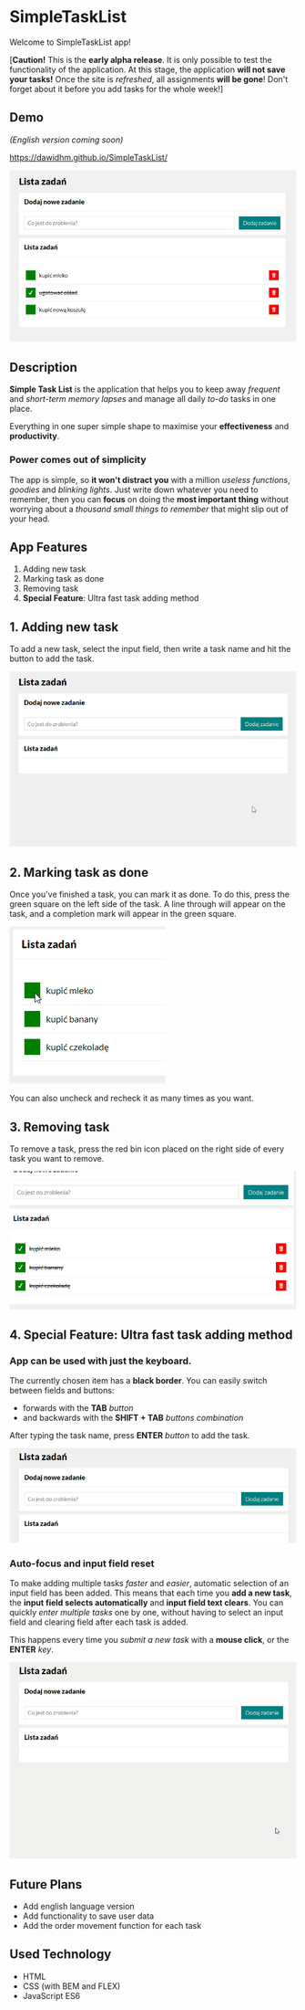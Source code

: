 # SimpleTaskList

Welcome to SimpleTaskList app!

[**Caution!** This is the **early alpha release**. It is only possible to test the functionality of the application. At this stage, the application **will not save your tasks!** Once the site is *refreshed*, all assignments **will be gone**! Don't forget about it before you add tasks for the whole week!]


## Demo

*(English version coming soon)*

https://dawidhm.github.io/SimpleTaskList/

![SimpleTaskList App Image](images/1-simpleTaskList.jpg)


## Description

**Simple Task List** is the application that helps you to keep away *frequent* and *short-term memory lapses* and manage all daily *to-do* tasks in one place.

Everything in one super simple shape to maximise your **effectiveness** and **productivity**.


### Power comes out of simplicity

The app is simple, so **it won't distract you** with a million *useless functions*, *goodies* and *blinking lights*. Just write down whatever you need to remember, then you can **focus** on doing the **most important thing** without worrying about a *thousand small things to remember* that might slip out of your head.


## App Features
1. Adding new task
1. Marking task as done
1. Removing task
1. **Special Feature**: Ultra fast task adding method

## 1. Adding new task

To add a new task, select the input field, then write a task name and hit the button to add the task.

![Adding new task gif](images/2-adding-new-task.gif)


## 2. Marking task as done

Once you've finished a task, you can mark it as done. To do this, press the green square on the left side of the task. A line through will appear on the task, and a completion mark will appear in the green square. 

![Marking task as done gif](images/3-marking-done-small.gif)

You can also uncheck and recheck it as many times as you want.


## 3. Removing task

To remove a task, press the red bin icon placed on the right side of every task you want to remove.

![Removing task gif](images/2-removing-task.gif)


## 4. **Special Feature:** Ultra fast task adding method

### **App can be used with just the keyboard**. 

The currently chosen item has a **black border**. You can easily switch between fields and buttons:

- forwards with the **TAB** *button* 
- and backwards with the **SHIFT + TAB** *buttons combination*

After typing the task name, press **ENTER** *button* to add the task.

![Ultra fast adding method using keyboard gif](images/4-special-feature-a.gif)

### **Auto-focus and input field reset**

To make adding multiple tasks *faster* and *easier*, automatic selection of an input field has been added. This means that each time you **add a new task**, the **input field selects automatically** and **input field text clears**. You can quickly *enter multiple tasks* one by one, without having to select an input field and clearing field after each task is added.

This happens every time you *submit a new task* with a **mouse click**, or the **ENTER** *key*. 

![Ultra fast adding method using keyboard gif](images/4-special-feature-b.gif)


## Future Plans

- Add english language version
- Add functionality to save user data
- Add the order movement function for each task


## Used Technology

- HTML
- CSS (with BEM and FLEX)
- JavaScript ES6